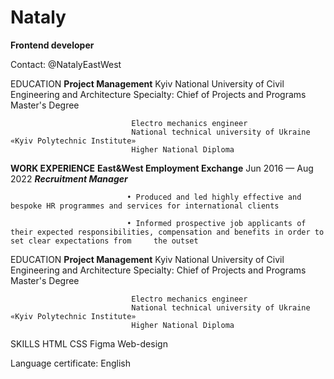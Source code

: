 # Nataly
**Frontend developer**

Contact:     @NatalyEastWest


EDUCATION                   **Project Management**
                               Kyiv National University of Civil Engineering and Architecture
                               Specialty: Chief of Projects and Programs Master's Degree
 

                               Electro mechanics engineer
                               National technical university of Ukraine «Kyiv Polytechnic Institute»
                               Higher National Diploma



**WORK EXPERIENCE**          **East&West Employment Exchange** Jun 2016 — Aug 2022
                               ***Recruitment Manager***

                              • Produced and led highly effective and bespoke HR programmes and services for international clients
 
                              • Informed prospective job applicants of their expected responsibilities, compensation and benefits in order to set clear expectations from     the outset
                              

EDUCATION                   **Project Management**
                               Kyiv National University of Civil Engineering and Architecture
                               Specialty: Chief of Projects and Programs Master's Degree
 

                               Electro mechanics engineer
                               National technical university of Ukraine «Kyiv Polytechnic Institute»
                               Higher National Diploma


SKILLS                       HTML CSS Figma  Web-design

Language certificate:        English     


